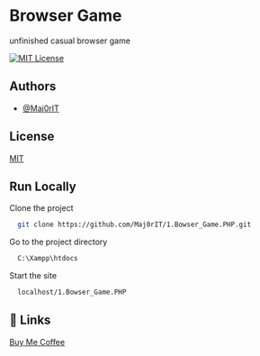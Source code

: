 
# Browser Game

unfinished casual browser game


[![MIT License](https://img.shields.io/badge/License-MIT-green.svg)](https://choosealicense.com/licenses/mit/)

## Authors

- [@Maj0rIT](https://www.github.com/Maj0rIT)


## License

[MIT](https://choosealicense.com/licenses/mit/)


## Run Locally

Clone the project

```bash
  git clone https://github.com/Maj0rIT/1.Bowser_Game.PHP.git
```

Go to the project directory

```bash
  C:\Xampp\htdocs
```

Start the site

```bash
  localhost/1.Bowser_Game.PHP
```


## 🔗 Links

[Buy Me Coffee](https://www.buymeacoffee.com/Maj0rIT)
